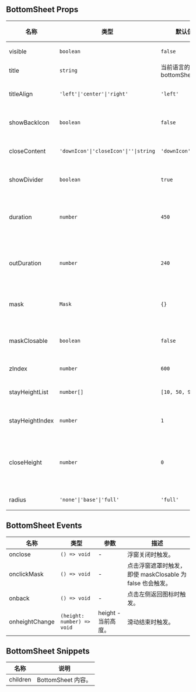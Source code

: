 ## BottomSheet Props

| 名称            | 类型                                  | 默认值                       | 必传 | 说明                                                                       |
| --------------- | ------------------------------------- | ---------------------------- | ---- | -------------------------------------------------------------------------- |
| visible         | `boolean`                             | `false`                      | N    | 是否显示。                                                                 |
| title           | `string`                              | 当前语言的 bottomSheet.title | N    | 标题。                                                                     |
| titleAlign      | `'left'\|'center'\|'right'`           | `'left'`                     | N    | 标题对齐方式。                                                             |
| showBackIcon    | `boolean`                             | `false`                      | N    | 是否显示返回图标。                                                         |
| closeContent    | `'downIcon'\|'closeIcon'\|''\|string` | `'downIcon'`                 | N    | 关闭区域内容。                                                             |
| showDivider     | `boolean`                             | `true`                       | N    | 是否显示分割线。                                                           |
| duration        | `number`                              | `450`                        | N    | 过渡动画出现时间，单位：ms。                                               |
| outDuration     | `number`                              | `240`                        | N    | 过渡动画退出时间，单位：ms。                                               |
| mask            | `Mask`                                | `{}`                         | N    | 遮罩层参数 [Mask Props](https://stdf.design/#/components?nav=mask&tab=1)。 |
| maskClosable    | `boolean`                             | `false`                      | N    | 点击遮罩层是否关闭。                                                       |
| zIndex          | `number`                              | `600`                        | N    | z-index。                                                                  |
| stayHeightList  | `number[]`                            | `[10, 50, 90]`               | N    | 固定高度列表。                                                             |
| stayHeightIndex | `number`                              | `1`                          | N    | 初始固定高度索引。                                                         |
| closeHeight     | `number`                              | `0`                          | N    | 滑动结束时位置低于此高度自动关闭。                                         |
| radius          | `'none'\|'base'\|'full'`              | `'full'`                     | N    | 圆角风格。                                                                 |

## BottomSheet Events

| 名称           | 类型                       | 参数                | 描述                                                      |
| -------------- | -------------------------- | ------------------- | --------------------------------------------------------- |
| onclose        | `() => void`               | -                   | 浮窗关闭时触发。                                          |
| onclickMask    | `() => void`               | -                   | 点击浮窗遮罩时触发，即使 maskClosable 为 false 也会触发。 |
| onback         | `() => void`               | -                   | 点击左侧返回图标时触发。                                  |
| onheightChange | `(height: number) => void` | height - 当前高度。 | 滑动结束时触发。                                          |

## BottomSheet Snippets

| 名称     | 说明               |
| -------- | ------------------ |
| children | BottomSheet 内容。 |
